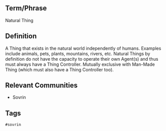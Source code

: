## Term/Phrase
Natural Thing

## Definition
A Thing that exists in the natural world independently of humans. Examples include animals, pets, plants, mountains, rivers, etc. Natural Things by definition do not have the capacity to operate their own Agent(s) and thus must always have a Thing Controller. Mutually exclusive with Man-Made Thing (which must also have a Thing Controller too).

## Relevant Communities
* Sovrin

## Tags
```
#sovrin
```

